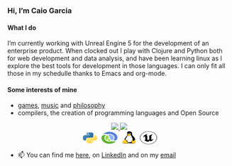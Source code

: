 ### Hi, I’m Caio Garcia

#### What I do
I’m currently working with Unreal Engine 5 for the development of an enterprise product. When clocked out I play with Clojure and Python both for web development and data analysis, and have been learning linux as I explore the best tools for development in those languages. I can only fit all those in my schedulle thanks to Emacs and org-mode.

#### Some interests of mine
  *  [games](https://www.reddit.com/r/Kenshi/), [music](https://open.spotify.com/playlist/4B5KfekfCphbvzorrXPJNP?si=31cd6f4ff9c845b2) and [philosophy](https://existentialcomics.com/comic/90)
  *  compilers, the creation of programming languages and Open Source

<div align="center">
  <a href="https://github.com/caio-a-garcia">
  <img height="150en" src="https://github-readme-stats.vercel.app/api?username=caio-a-garcia&show_icons=true&theme=dracula&include_all_commits=true&count_private=true"/>
  <img height="150em" src="https://github-readme-stats.vercel.app/api/top-langs/?username=caio-a-garcia&layout=compact&langs_count=7&theme=dracula"/>
  </a>
</div>

<div align="center">
  <img align="center" alt="Python logo" height="30" width="40" src="https://raw.githubusercontent.com/devicons/devicon/master/icons/python/python-original.svg">
  <img align="center" alt="Clojure logo" height="30" width="40" src="https://raw.githubusercontent.com/devicons/devicon/master/icons/clojure/clojure-original.svg">
  <img align="center" alt="Linux mascot logo" height="30" width="40" src="https://raw.githubusercontent.com/devicons/devicon/master/icons/linux/linux-original.svg">
  <img align="center" alt="Unreal Engine logo" height="30" width="40" src="https://raw.githubusercontent.com/devicons/devicon/master/icons/unrealengine/unrealengine-original.svg">
</div>

- 📫 You can find me [here](https://github.com/caio-a-garcia), on [LinkedIn](https://www.linkedin.com/in/caio-garcia-380532163/) and on my [email](caio.augusto@algar.com.br)

<!---
caio-a-garcia/caio-a-garcia is a ✨ special ✨ repository because its `README.md` (this file) appears on your GitHub profile.
You can click the Preview link to take a look at your changes.
--->
